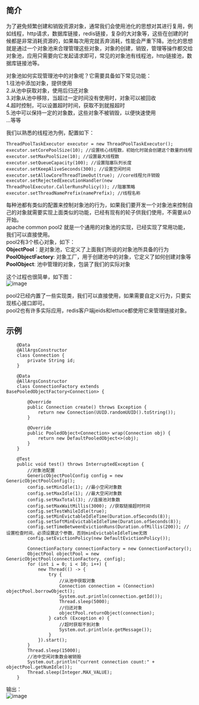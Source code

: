 ## 简介
为了避免频繁创建和销毁资源对象，通常我们会使用池化的思想对其进行复用，例如线程，http请求，数据库链接，redis链接，复杂的大对象等，这些在创建的时候都是非常消耗资源的，如果每次用完就丢弃消耗，性能会严重下降。池化的思想就是通过一个对象池来合理管理这些对象，对象的创建，销毁，管理等操作都交给对象池，应用只需要向它发起请求即可，常见的对象池有线程池，http链接池，数据库链接池等。   

对象池如何实现管理池中的对象呢？它需要具备如下常见功能：  
1.往池中添加对象，提供使用  
2.从池中获取对象，使用后归还对象  
3.对象从池中移除，当超过一定时间没有使用时，对象可以被回收  
4.超时控制，可以设置超时时间，获取不到就报超时   
5.池中可以保持一定的对象数，这些对象不被销毁，以便快速使用   
...等等   

我们以熟悉的线程池为例，配置如下：  
```
ThreadPoolTaskExecutor executor = new ThreadPoolTaskExecutor();
executor.setCorePoolSize(10); //设置核心线程数，初始化时就会创建这个数量的线程
executor.setMaxPoolSize(10); //设置最大线程数  
executor.setQueueCapacity(100); //设置阻塞队列长度  
executor.setKeepAliveSeconds(300); //设置空闲时间  
executor.setAllowCoreThreadTimeOut(true); //core线程允许销毁  
executor.setRejectedExecutionHandler(new ThreadPoolExecutor.CallerRunsPolicy()); //阻塞策略  
executor.setThreadNamePrefix(namePrefix); //线程名称   
```  

每种池都有类似的配置来控制对象池的行为，如果我们要开发一个对象池来控制自己的对象就需要实现上面类似的功能，已经有现有的轮子供我们使用，不需要从0开始。  
apache common pool2 就是一个通用的对象池的实现，已经实现了常用功能，我们可以直接使用。  
pool2有3个核心对象，如下：  
**ObjectPool**：是对象池，它定义了上面我们所说的对象池所具备的行为  
**PoolObjectFactory**: 对象工厂，用于创建池中的对象，它定义了如何创建对象等    
**PoolObject**: 池中管理的对象，包装了我们的实际对象     

这个过程也很简单，如下图：  
![image]()  

pool2已经内置了一些实现类，我们可以直接使用，如果需要自定义行为，只要实现核心接口即可。  
pool2也有许多实际应用，redis客户端jeids和lettuce都使用它来管理链接对象。  

## 示例
```
    @Data
	@AllArgsConstructor
	class Connection {
		private String id;
	}

	@Data
	@AllArgsConstructor
	class ConnectionFactory extends BasePooledObjectFactory<Connection> {

		@Override
		public Connection create() throws Exception {
			return new Connection(UUID.randomUUID().toString());
		}

		@Override
		public PooledObject<Connection> wrap(Connection obj) {
			return new DefaultPooledObject<>(obj);
		}
	}

	@Test
	public void test() throws InterruptedException {
        //对象池配置
		GenericObjectPoolConfig config = new GenericObjectPoolConfig();
		config.setMinIdle(1); //最小空闲对象数
		config.setMaxIdle(1); //最大空闲对象数
		config.setMaxTotal(3); //连接池对象数
		config.setMaxWaitMillis(3000); //获取链接超时时间
		config.setTestWhileIdle(true);
		config.setMinEvictableIdleTime(Duration.ofSeconds(8));
		config.setSoftMinEvictableIdleTime(Duration.ofSeconds(8));
		config.setTimeBetweenEvictionRuns(Duration.ofMillis(200)); //设置检查时间，必须设置这个参数，否则minEvictableIdleTime无效
		config.setEvictionPolicy(new DefaultEvictionPolicy());

		ConnectionFactory connectionFactory = new ConnectionFactory();
		ObjectPool objectPool = new GenericObjectPool(connectionFactory, config);
		for (int i = 0; i < 10; i++) {
			new Thread(() -> {
				try {
					//从池中获取对象
					Connection connection = (Connection) objectPool.borrowObject();
					System.out.println(connection.getId());
					Thread.sleep(5000);
					//归还对象
					objectPool.returnObject(connection);
				} catch (Exception e) {
                    //超时获取不到对象
					System.out.println(e.getMessage());
				}
			}).start();
		}
		Thread.sleep(15000);
		//池中空闲对象数会被销毁
		System.out.println("current connection count:" + objectPool.getNumIdle());
		Thread.sleep(Integer.MAX_VALUE);
	}
```
输出：  
![image]()  